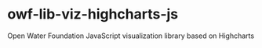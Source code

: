 # owf-lib-viz-highcharts-js
Open Water Foundation JavaScript visualization library based on Highcharts
